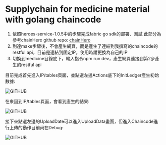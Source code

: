 # Supplychain for medicine material with golang chaincode

1. 依照heroes-service-1.0.5中的步驟完成fabric go sdk的部署、測試
此部分為參考chainHero github repo:
[chainHero](https://github.com/chainHero/heroes-service)
2. 到達make步驟後，不會產生網頁，而是產生了連結到我撰寫的chaincode的restful api，目前是連結到固定IP，使用時請更換為自己的IP
3. 切換到medicine目錄底下，輸入指令npm run dev，產生網頁連接到第2步產生的restful api

目前完成首先進入IP/tables頁面，並點選左邊Actions底下的InitLedger產生初始數據:

![GITHUB](https://github.com/a037580238/supplychain/blob/master/go_version/InitLedger.png "InitLedger")

在來回到IP/tables頁面，會看到產生的結果:

![GITHUB](https://github.com/a037580238/supplychain/blob/master/go_version/tables.png "tables")

接下來點選左邊的UploadDate可以進入UploadData畫面，但進入Chaincode進行上傳的動作目前尚在Debug:

![GITHUB](https://github.com/a037580238/supplychain/blob/master/go_version/UploadData.png "UploadData")
